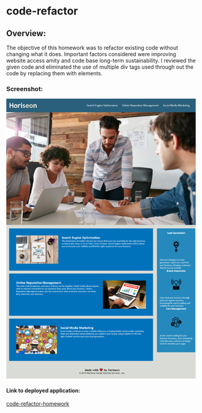 # code-refactor

## Overview:

The objective of this homework was to refactor existing code without changing what it does. Important factors considered were improving website access amity and code base long-term sustainability. 
I reviewed the given code and eliminated the use of multiple div tags used through out the code by replacing them with elements. 

### Screenshot:

![homework-screenshot](https://github.com/clmariek/code-refactor/blob/main/assets/images/1homeworkscreenshot.png)

#### Link to deployed application:

[code-refactor-homework](https://github.com/clmariek/code-refactor.git)

